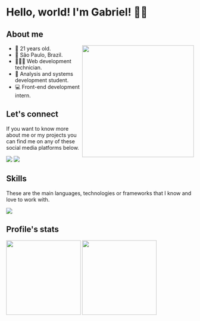 # Hello, world! I'm Gabriel! 🖖🏻

<div>
  <h2>About me</h2>
  <img align="right" height="300px" src="https://www.aagnia.com/wp-content/uploads/2021/12/39998-web-development.gif" /> 
  <ul>
    <li>📆 21 years old.</li>
    <li>📍 São Paulo, Brazil.</li>
    <li>👨🏻‍🎓 Web development technician.</li>
    <li>📘 Analysis and systems development student.</li>
    <li>💻 Front-end development intern.</li>
  </ul>
</div>

<div>
  <h2>Let's connect</h2>
  <p>If you want to know more about me or my projects you can find me on any of these social media platforms below.</p>
  <div> 
    <a href = "mailto:almeidag2001@gmail.com"><img src="https://img.shields.io/badge/-Gmail-%23333?style=for-the-badge&logo=gmail&logoColor=white" target="_blank"></a>
    <a href="https://www.linkedin.com/in/gabriel-de-almeida-03a74820b/" target="_blank"><img src="https://img.shields.io/badge/-LinkedIn-%230077B5?style=for-the-badge&logo=linkedin&logoColor=white" target="_blank"></a> 
  </div>
</div>

<div>
  <h2>Skills</h2>
  <p>These are the main languages, technologies or frameworks that I know and love to work with.</p>
  <p align="left">
    <a href="#">
      <img src="https://skillicons.dev/icons?i=typescript,javascript,sass,css,html,react,git,cs" />
    </a>
  </p>
</div>

<div>
  <h2>Profile's stats</h2>
  <div>
    <img height="200px" src="https://github-readme-stats.vercel.app/api?username=almeidagds&show_icons=true&include_all_commits=true&count_private=true"/>
    <img height="200px" src="https://github-readme-stats.vercel.app/api/top-langs/?username=almeidagds"/>
     
  </div>
</div>

##

